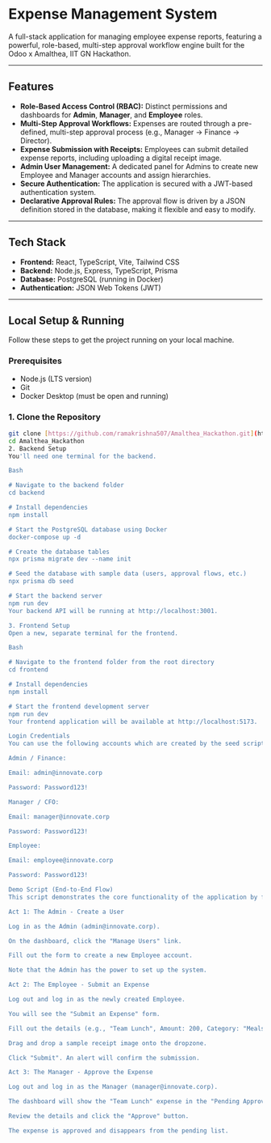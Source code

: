 # Expense Management System

A full-stack application for managing employee expense reports, featuring a powerful, role-based, multi-step approval workflow engine built for the Odoo x Amalthea, IIT GN Hackathon.

---

## Features

-   **Role-Based Access Control (RBAC):** Distinct permissions and dashboards for **Admin**, **Manager**, and **Employee** roles.
-   **Multi-Step Approval Workflows:** Expenses are routed through a pre-defined, multi-step approval process (e.g., Manager -> Finance -> Director).
-   **Expense Submission with Receipts:** Employees can submit detailed expense reports, including uploading a digital receipt image.
-   **Admin User Management:** A dedicated panel for Admins to create new Employee and Manager accounts and assign hierarchies.
-   **Secure Authentication:** The application is secured with a JWT-based authentication system.
-   **Declarative Approval Rules:** The approval flow is driven by a JSON definition stored in the database, making it flexible and easy to modify.

---

## Tech Stack

-   **Frontend:** React, TypeScript, Vite, Tailwind CSS
-   **Backend:** Node.js, Express, TypeScript, Prisma
-   **Database:** PostgreSQL (running in Docker)
-   **Authentication:** JSON Web Tokens (JWT)

---

## Local Setup & Running

Follow these steps to get the project running on your local machine.

### Prerequisites
* Node.js (LTS version)
* Git
* Docker Desktop (must be open and running)

### 1. Clone the Repository
```bash
git clone [https://github.com/ramakrishna507/Amalthea_Hackathon.git](https://github.com/ramakrishna507/Amalthea_Hackathon.git)
cd Amalthea_Hackathon
2. Backend Setup
You'll need one terminal for the backend.

Bash

# Navigate to the backend folder
cd backend

# Install dependencies
npm install

# Start the PostgreSQL database using Docker
docker-compose up -d

# Create the database tables
npx prisma migrate dev --name init

# Seed the database with sample data (users, approval flows, etc.)
npx prisma db seed

# Start the backend server
npm run dev
Your backend API will be running at http://localhost:3001.

3. Frontend Setup
Open a new, separate terminal for the frontend.

Bash

# Navigate to the frontend folder from the root directory
cd frontend

# Install dependencies
npm install

# Start the frontend development server
npm run dev
Your frontend application will be available at http://localhost:5173.

Login Credentials
You can use the following accounts which are created by the seed script:

Admin / Finance:

Email: admin@innovate.corp

Password: Password123!

Manager / CFO:

Email: manager@innovate.corp

Password: Password123!

Employee:

Email: employee@innovate.corp

Password: Password123!

Demo Script (End-to-End Flow)
This script demonstrates the core functionality of the application by following a single expense report.

Act 1: The Admin - Create a User

Log in as the Admin (admin@innovate.corp).

On the dashboard, click the "Manage Users" link.

Fill out the form to create a new Employee account.

Note that the Admin has the power to set up the system.

Act 2: The Employee - Submit an Expense

Log out and log in as the newly created Employee.

You will see the "Submit an Expense" form.

Fill out the details (e.g., "Team Lunch", Amount: 200, Category: "Meals").

Drag and drop a sample receipt image onto the dropzone.

Click "Submit". An alert will confirm the submission.

Act 3: The Manager - Approve the Expense

Log out and log in as the Manager (manager@innovate.corp).

The dashboard will show the "Team Lunch" expense in the "Pending Approvals" list.

Review the details and click the "Approve" button.

The expense is approved and disappears from the pending list.
